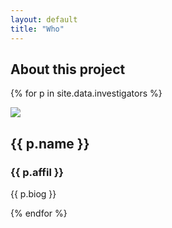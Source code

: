 ```yaml
---
layout: default
title: "Who"
---
```


## About this project

{% for p in site.data.investigators %}
  <div class="biog">
	<img class="biog" src="images/people/thumbs/{{ p.image }}" />
        <h2>{{ p.name }}</h2>
        <h3>{{ p.affil }}</h3>
        <p>{{ p.biog }}</p> 
  </div>
{% endfor %}
 

